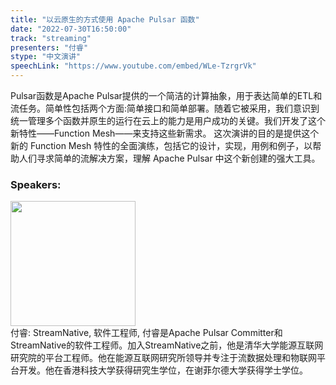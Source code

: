 ```yaml
---
title: "以云原生的方式使用 Apache Pulsar 函数"
date: "2022-07-30T16:50:00"
track: "streaming"
presenters: "付睿"
stype: "中文演讲"
speechLink: "https://www.youtube.com/embed/WLe-TzrgrVk"
---
```

Pulsar函数是Apache Pulsar提供的一个简洁的计算抽象，用于表达简单的ETL和流任务。简单性包括两个方面:简单接口和简单部署。随着它被采用，我们意识到统一管理多个函数并原生的运行在云上的能力是用户成功的关键。我们开发了这个新特性——Function Mesh——来支持这些新需求。
这次演讲的目的是提供这个新的 Function Mesh 特性的全面演练，包括它的设计，实现，用例和例子，以帮助人们寻求简单的流解决方案，理解 Apache Pulsar 中这个新创建的强大工具。
 ### Speakers: 
 <img src="images/speaker/1161.png" width="200" /><br>付睿: StreamNative, 软件工程师, 付睿是Apache Pulsar Committer和StreamNative的软件工程师。加入StreamNative之前，他是清华大学能源互联网研究院的平台工程师。他在能源互联网研究所领导并专注于流数据处理和物联网平台开发。他在香港科技大学获得研究生学位，在谢菲尔德大学获得学士学位。

 
